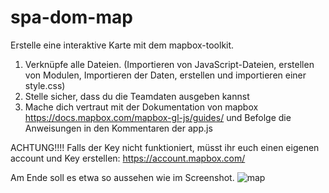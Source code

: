 # spa-dom-map
Erstelle eine interaktive Karte mit dem mapbox-toolkit.

1. Verknüpfe alle Dateien. (Importieren von JavaScript-Dateien, erstellen von Modulen, Importieren der Daten, erstellen und importieren einer style.css)
2. Stelle sicher, dass du die Teamdaten ausgeben kannst
3. Mache dich vertraut mit der Dokumentation von mapbox https://docs.mapbox.com/mapbox-gl-js/guides/ und Befolge die Anweisungen in den Kommentaren der app.js

ACHTUNG!!!! Falls der Key nicht funktioniert, müsst ihr euch einen eigenen account und Key erstellen: https://account.mapbox.com/ 

Am Ende soll es etwa so aussehen wie im Screenshot.
![map](https://user-images.githubusercontent.com/5030629/165414661-863bcf74-4694-456f-9ccf-886c9f22833d.JPG)


